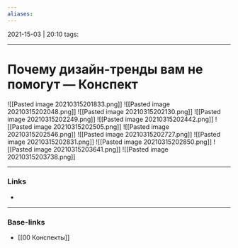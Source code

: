 ```yaml
---
aliases:
---
```

2021-15-03 | 20:10
tags: 
___

# Почему дизайн-тренды вам не помогут — Конспект

![[Pasted image 20210315201833.png]]
![[Pasted image 20210315202048.png]]
![[Pasted image 20210315202130.png]]
![[Pasted image 20210315202249.png]]
![[Pasted image 20210315202442.png]]
![[Pasted image 20210315202505.png]]
![[Pasted image 20210315202546.png]]
![[Pasted image 20210315202727.png]]
![[Pasted image 20210315202831.png]]
![[Pasted image 20210315202850.png]]
![[Pasted image 20210315203641.png]]
![[Pasted image 20210315203738.png]]

___
### Links
- []()

___
### Base-links
- [[00 Конспекты]]

